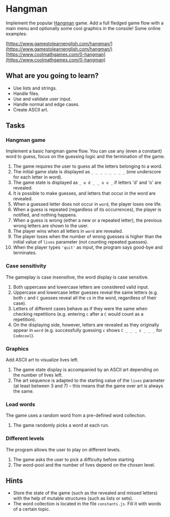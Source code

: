 
# Hangman

Implement the popular [Hangman](https://en.wikipedia.org/wiki/Hangman_(game)) game. Add a full fledged game flow with a main menu and optionally some cool graphics in the console! Some online examples:

[https://www.gamestolearnenglish.com/hangman/](https://www.gamestolearnenglish.com/hangman/)
[https://www.coolmathgames.com/0-hangman](https://www.coolmathgames.com/0-hangman)

## What are you going to learn?

* Use lists and strings.
* Handle files.
* Use and validate user input.
* Handle normal and edge cases.
* Create ASCII art.

## Tasks

### Hangman game
Implement a basic hangman game flow. You can use any (even a constant) word to guess, focus on the guessing logic and the termination of the game.

1. The game requires the user to guess all the letters belonging to a word.
2. The initial game state is displayed as `_ _ _ _ _ _ _ _` (one underscore for each letter in word).
3. The game state is displayed as `_ o d _ _ o o _` if letters 'd' and 'o' are revealed.
4. It is possible to make guesses, and letters that occur in the word are revealed.
5. When a guessed letter does not occur in `word`, the player loses one life.
6. When a guess is repeated (regardless of its occurrences), the player is notified, and nothing happens.
7. When a guess is wrong (either a new or a repeated letter), the previous wrong letters are shown to the user.
8. The player wins when all letters in `word` are revealed.
9. The player loses when the number of wrong guesses is higher than the initial value of `lives` parameter (not counting repeated guesses).
10. When the player types `'quit'` as input, the program says good-bye and terminates.

### Case sensitivity
The gameplay is case insensitive, the word display is case sensitive.

1. Both uppercase and lowercase letters are considered valid input.
2. Uppercase and lowercase letter guesses reveal the same letters (e.g. both `c` and `C` guesses reveal all the `c`s in the word, regardless of their case).
3. Letters of different cases behave as if they were the same when checking repetitions (e.g. entering `c` after a `C` would count as a repetition).
4. On the displaying side, however, letters are revealed as they originally appear in `word` (e.g. successfully guessing `c` shows `C _ _ _ c _ _ _` for `Codecool`).

### Graphics
Add ASCII art to visualize lives left.

1. The game state display is accompanied by an ASCII art depending on the number of lives left.
2. The art sequence is adapted to the starting value of the `lives` parameter (at least between 3 and 7) – this means that the game over art is always the same.

### Load words
The game uses a random word from a pre-defined word collection.

1. The game randomly picks a word at each run.

### Different levels
The program allows the user to play on different levels.

1. The game asks the user to pick a difficulty before starting
2. The word-pool and the number of lives depend on the chosen level.

## Hints
* Store the state of the game (such as the revealed and missed letters) with the help of mutable structures (such as lists or sets).
* The word collection is located in the file `constants.js`. Fill it with words of a certain topic.
